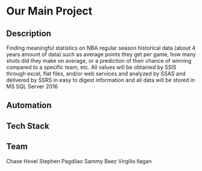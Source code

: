 # Our Main Project

## Description
Finding meaningful statistics on NBA regular season historical data (about 4 years amount of data) such as average points they get per game, how many shots did they make on average, or a prediction of their chance of winning compared to a specific team, etc. All values will be obtained by SSIS through excel, flat files, and/or web services and analyzed by SSAS and delivered by SSRS in easy to digest information and all data will be stored in MS SQL Server 2016

## Automation

## Tech Stack

## Team
Chase Hovel
Stephen Pagdilao
Sammy Baez
Virgilio Ilagan